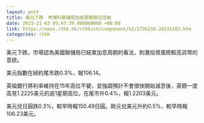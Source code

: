 ```yaml
---
layout: post
title: 美元下跌　市場料聯儲局加息周期或已完結
date: 2023-11-03 05:47:39.000000000 +08:00
link: https://news.rthk.hk/rthk/ch/component/k2/1726218-20231103.htm
categories: rthk
---
```


美元下跌，市場認為美國聯儲局已結束加息周期的看法，刺激投資風險較高貨幣的意欲。

美元指數在紐約尾市跌0.3%，報106.14。

英倫銀行將利率維持在15年高位不變，並強調預計不會很快開始減息後，英鎊一度高見1.2225美元的逾1星期高位，在尾市升0.4%，報1.2203美元。

美元兌日圓跌0.3%，較早時報150.49日圓。歐元兌美元升約0.5%，較早時報106.23美元。
